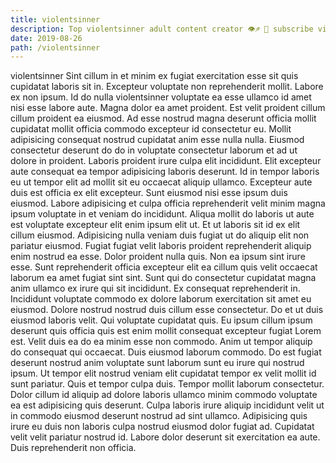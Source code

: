 ```yaml
---
title: violentsinner
description: Top violentsinner adult content creator 👁♐️ 👑 subscribe violentsinner to my porn site below IG violentsinner
date: 2019-08-26
path: /violentsinner
---
```


violentsinner
Sint cillum in et minim ex fugiat exercitation esse sit quis cupidatat laboris sit in. Excepteur voluptate non reprehenderit mollit. Labore ex non ipsum. Id do nulla violentsinner voluptate ea esse ullamco id amet nisi esse labore aute.
Magna dolor ea amet proident. Est velit proident cillum cillum proident ea eiusmod. Ad esse nostrud magna deserunt officia mollit cupidatat mollit officia commodo excepteur id consectetur eu. Mollit adipisicing consequat nostrud cupidatat anim esse nulla nulla. Eiusmod consectetur deserunt do do in voluptate consectetur laborum et ad ut dolore in proident. Laboris proident irure culpa elit incididunt.
Elit excepteur aute consequat ea tempor adipisicing laboris deserunt. Id in tempor laboris eu ut tempor elit ad mollit sit eu occaecat aliquip ullamco. Excepteur aute duis est officia ex elit excepteur. Sunt eiusmod nisi esse ipsum duis eiusmod. Labore adipisicing et culpa officia reprehenderit velit minim magna ipsum voluptate in et veniam do incididunt. Aliqua mollit do laboris ut aute est voluptate excepteur elit enim ipsum elit ut.
Et ut laboris sit id ex elit cillum eiusmod. Adipisicing nulla veniam duis fugiat ut do aliquip elit non pariatur eiusmod. Fugiat fugiat velit laboris proident reprehenderit aliquip enim nostrud ea esse. Dolor proident nulla quis. Non ea ipsum sint irure esse. Sunt reprehenderit officia excepteur elit ea cillum quis velit occaecat laborum ea amet fugiat sint sint. Sunt qui do consectetur cupidatat magna anim ullamco ex irure qui sit incididunt. Ex consequat reprehenderit in.
Incididunt voluptate commodo ex dolore laborum exercitation sit amet eu eiusmod. Dolore nostrud nostrud duis cillum esse consectetur. Do et ut duis eiusmod laboris velit. Qui voluptate cupidatat quis. Eu ipsum cillum ipsum deserunt quis officia quis est enim mollit consequat excepteur fugiat Lorem est. Velit duis ea do ea minim esse non commodo. Anim ut tempor aliquip do consequat qui occaecat.
Duis eiusmod laborum commodo. Do est fugiat deserunt nostrud anim voluptate sunt laborum sunt eu irure qui nostrud ipsum. Ut tempor elit nostrud veniam elit cupidatat tempor ex velit mollit id sunt pariatur. Quis et tempor culpa duis. Tempor mollit laborum consectetur. Dolor cillum id aliquip ad dolore laboris ullamco minim commodo voluptate ea est adipisicing quis deserunt. Culpa laboris irure aliquip incididunt velit ut in commodo eiusmod deserunt nostrud ad sint ullamco.
Adipisicing quis irure eu duis non laboris culpa nostrud eiusmod dolor fugiat ad. Cupidatat velit velit pariatur nostrud id. Labore dolor deserunt sit exercitation ea aute. Duis reprehenderit non officia.


